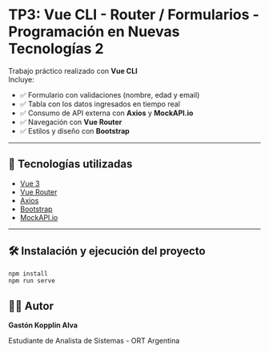 # TP3: Vue CLI - Router / Formularios - Programación en Nuevas Tecnologías 2

Trabajo práctico realizado con **Vue CLI**  
Incluye:

- ✅ Formulario con validaciones (nombre, edad y email)
- ✅ Tabla con los datos ingresados en tiempo real
- ✅ Consumo de API externa con **Axios** y **MockAPI.io**
- ✅ Navegación con **Vue Router**
- ✅ Estilos y diseño con **Bootstrap**

---

## 🚀 Tecnologías utilizadas

- [Vue 3](https://vuejs.org/)
- [Vue Router](https://router.vuejs.org/)
- [Axios](https://axios-http.com/)
- [Bootstrap](https://getbootstrap.com/)
- [MockAPI.io](https://mockapi.io/)

---

## 🛠️ Instalación y ejecución del proyecto

```bash
npm install
npm run serve
```

## 👨‍💻 Autor

**Gastón Kopplin Alva**

Estudiante de Analista de Sistemas - ORT Argentina

